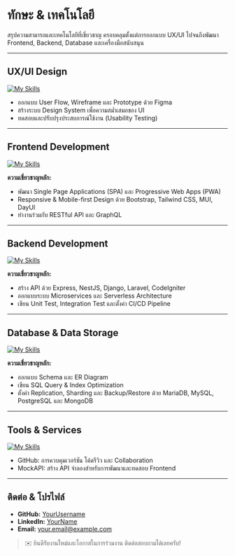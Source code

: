 # ทักษะ & เทคโนโลยี

สรุปความสามารถและเทคโนโลยีที่เชี่ยวชาญ ครอบคลุมตั้งแต่การออกแบบ UX/UI ไปจนถึงพัฒนา Frontend, Backend, Database และเครื่องมือสนับสนุน

---

## UX/UI Design

[![My Skills](https://skillicons.dev/icons?i=figma\&theme=dark)](https://skillicons.dev)

* ออกแบบ User Flow, Wireframe และ Prototype ด้วย Figma
* สร้างระบบ Design System เพื่อความสม่ำเสมอของ UI
* ทดสอบและปรับปรุงประสบการณ์ใช้งาน (Usability Testing)

---

## Frontend Development

[![My Skills](https://skillicons.dev/icons?i=js,ts,php,html,css,bootstrap,tailwind,react,vue,angular,next,materialui,dayui\&theme=dark)](https://skillicons.dev)

**ความเชี่ยวชาญหลัก:**

* พัฒนา Single Page Applications (SPA) และ Progressive Web Apps (PWA)
* Responsive & Mobile-first Design ด้วย Bootstrap, Tailwind CSS, MUI, DayUI
* ทำงานร่วมกับ RESTful API และ GraphQL

---

## Backend Development

[![My Skills](https://skillicons.dev/icons?i=php,laravel,next,python,bun,nodejs\&theme=dark)](https://skillicons.dev)

**ความเชี่ยวชาญหลัก:**

* สร้าง API ด้วย Express, NestJS, Django, Laravel, CodeIgniter
* ออกแบบระบบ Microservices และ Serverless Architecture
* เขียน Unit Test, Integration Test และตั้งค่า CI/CD Pipeline

---

## Database & Data Storage

[![My Skills](https://skillicons.dev/icons?i=mongodb,mysql,postgresql,mariadb\&theme=dark)](https://skillicons.dev)

**ความเชี่ยวชาญหลัก:**

* ออกแบบ Schema และ ER Diagram
* เขียน SQL Query & Index Optimization
* ตั้งค่า Replication, Sharding และ Backup/Restore ด้วย MariaDB, MySQL, PostgreSQL และ MongoDB

---

## Tools & Services

[![My Skills](https://skillicons.dev/icons?i=github,mockapi\&theme=dark)](https://skillicons.dev)

* GitHub: การควบคุมเวอร์ชัน โค้ดรีวิว และ Collaboration
* MockAPI: สร้าง API จำลองสำหรับการพัฒนาและทดสอบ Frontend

---

## ติดต่อ & โปรไฟล์

* **GitHub:** [YourUsername](https://github.com/YourUsername)
* **LinkedIn:** [YourName](https://linkedin.com/in/YourProfile)
* **Email:** [your.email@example.com](mailto:your.email@example.com)

> ✉️ ยินดีรับงานใหม่และโอกาสในการร่วมงาน ติดต่อสอบถามได้เลยครับ!
